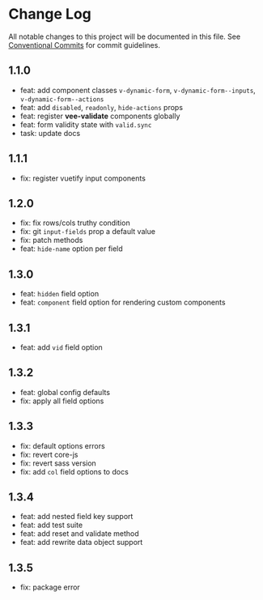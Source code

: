 # Change Log

All notable changes to this project will be documented in this file.
See [Conventional Commits](https://conventionalcommits.org) for commit guidelines.

## 1.1.0

- feat: add component classes `v-dynamic-form`, `v-dynamic-form--inputs`, `v-dynamic-form--actions`
- feat: add `disabled`, `readonly`, `hide-actions` props
- feat: register **vee-validate** components globally
- feat: form validity state with `valid.sync`
- task: update docs

## 1.1.1

- fix: register vuetify input components

## 1.2.0

- fix: fix rows/cols truthy condition
- fix: git `input-fields` prop a default value
- fix: patch methods
- feat: `hide-name` option per field

## 1.3.0

- feat: `hidden` field option
- feat: `component` field option for rendering custom components

## 1.3.1

- feat: add `vid` field option

## 1.3.2

- feat: global config defaults
- fix: apply all field options

## 1.3.3

- fix: default options errors
- fix: revert core-js
- fix: revert sass version
- fix: add `col` field options to docs

## 1.3.4

- feat: add nested field key support
- feat: add test suite
- feat: add reset and validate method
- feat: add rewrite data object support

## 1.3.5

- fix: package error
